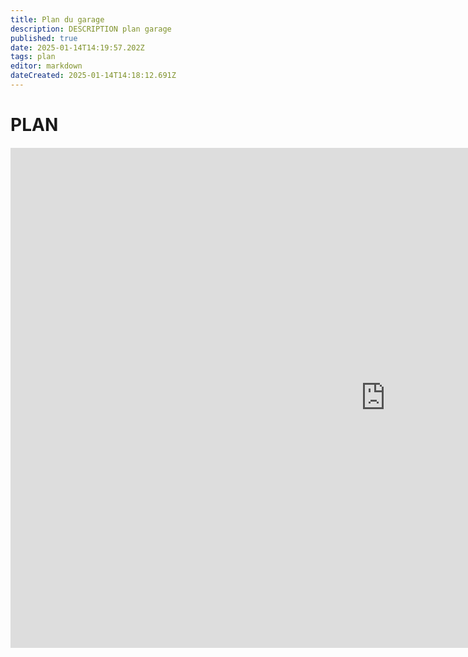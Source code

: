 ```yaml
---
title: Plan du garage
description: DESCRIPTION plan garage
published: true
date: 2025-01-14T14:19:57.202Z
tags: plan
editor: markdown
dateCreated: 2025-01-14T14:18:12.691Z
---
```


# PLAN

<div class="sketchfab-embed-wrapper" style="text-align: center; margin: 20px 0;">
    <iframe 
        title="plan" 
        frameborder="0" 
        allowfullscreen 
        mozallowfullscreen="true" 
        webkitallowfullscreen="true" 
        allow="autoplay; fullscreen; xr-spatial-tracking" 
        width="1200" 
        height="800" 
        src="https://sketchfab.com/models/96804244a07c4b4fbe503817d0b56398/embed">
    </iframe>
</div>
